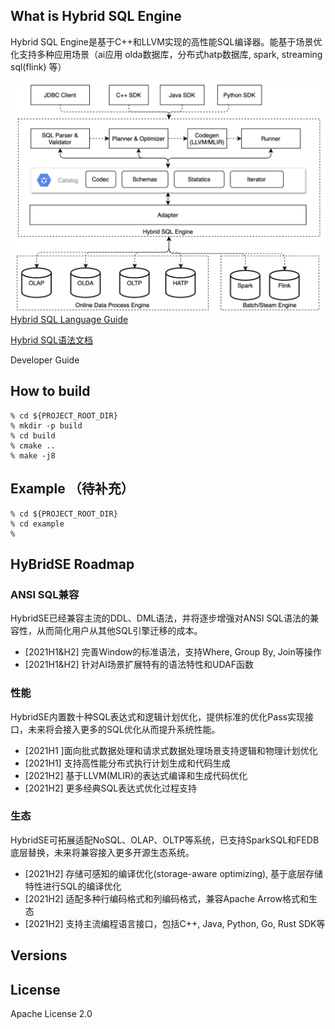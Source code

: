 ## What is Hybrid SQL Engine

Hybrid SQL Engine是基于C++和LLVM实现的高性能SQL编译器。能基于场景优化支持多种应用场景（ai应用 olda数据库，分布式hatp数据库, spark, streaming sql(flink) 等）

<img src="./docs/img/HybridSE.png" alt="image-20210301164207172" style="width:600px" align="left"/>

[Hybrid SQL Language Guide](./docs/en/language_guide/reference.md)

[Hybrid SQL语法文档](./docs/zh-hans/language_guide/reference.md)

Developer Guide

## How to build

```shell
% cd ${PROJECT_ROOT_DIR}
% mkdir -p build
% cd build
% cmake ..
% make -j8
```

## Example （待补充）

```
% cd ${PROJECT_ROOT_DIR}
% cd example
% 

```

## HyBridSE Roadmap

### ANSI SQL兼容

HybridSE已经兼容主流的DDL、DML语法，并将逐步增强对ANSI SQL语法的兼容性，从而简化用户从其他SQL引擎迁移的成本。

* [2021H1&H2] 完善Window的标准语法，支持Where, Group By, Join等操作
* [2021H1&H2] 针对AI场景扩展特有的语法特性和UDAF函数

### 性能

HybridSE内置数十种SQL表达式和逻辑计划优化，提供标准的优化Pass实现接口，未来将会接入更多的SQL优化从而提升系统性能。

* [2021H1 ]面向批式数据处理和请求式数据处理场景支持逻辑和物理计划优化
* [2021H1] 支持高性能分布式执行计划生成和代码生成
* [2021H2] 基于LLVM(MLIR)的表达式编译和生成代码优化
* [2021H2] 更多经典SQL表达式优化过程支持

### 生态

HybridSE可拓展适配NoSQL、OLAP、OLTP等系统，已支持SparkSQL和FEDB底层替换，未来将兼容接入更多开源生态系统。

* [2021H2] 存储可感知的编译优化(storage-aware optimizing), 基于底层存储特性进行SQL的编译优化
* [2021H2] 适配多种行编码格式和列编码格式，兼容Apache Arrow格式和生态
* [2021H2] 支持主流编程语言接口，包括C++, Java, Python, Go, Rust SDK等



## Versions



## License

Apache License 2.0